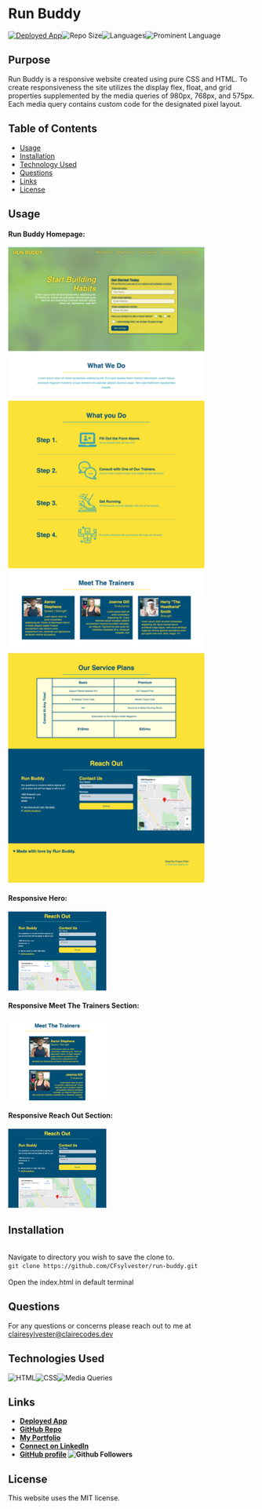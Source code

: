 # Run Buddy
<a href="https://cfsylvester.github.io/run-buddy/">![Deployed App](https://img.shields.io/badge/-Deployed-success?style=for-the-badge)</a>![Repo Size](https://img.shields.io/github/repo-size/CFsylvester/run-buddy?color=inactive&style=for-the-badge)![Languages](https://img.shields.io/github/languages/count/CFsylvester/run-buddy?color=inactive&style=for-the-badge)![Prominent Language](https://img.shields.io/github/languages/top/CFsylvester/run-buddy?color=inactive&style=for-the-badge)

## Purpose
Run Buddy is a responsive website created using pure CSS and HTML. To create responsiveness the site utilizes the display flex, float, and grid properties supplemented by the media queries of 980px, 768px, and 575px. Each media query contains custom code for the designated pixel layout.

## Table of Contents
  - [Usage](#Usage)
  - [Installation](#installation)
  - [Technology Used](#technology-used)
  - [Questions](#questions)
  - [Links](#links)
  - [License](#license)

## Usage

#### Run Buddy Homepage:
<img src="/assets/images/run-buddy-hompage.png" alt="Run Buddy Homepage" width="400"/>

#### Responsive Hero:
<img src="/assets/images/run-buddy-reach-out.png" alt="Run Buddy Responsive Hero" width="200"/>

#### Responsive Meet The Trainers Section:
<img src="/assets/images/run-buddy-meet.png" alt="Run Buddy Responsive Section" width="200"/>

#### Responsive Reach Out Section:
<img src="/assets/images/run-buddy-reach-out.png" alt="Run Buddy Responsive Section" width="200"/>

## Installation
<br />Navigate to directory you wish to save the clone to.  <br />
  `git clone https://github.com/CFsylvester/run-buddy.git` <br />
<br />Open the index.html in default terminal <br />

## Questions
For any questions or concerns please reach out to me at [clairesylvester@clairecodes.dev](mailto:clairesylvester@clairecodes.dev?subject=[GitHub%Horiseon]%20Source%20Han%20Sans)

## Technologies Used
![HTML](https://img.shields.io/badge/-HTML-white?style=for-the-badge)![CSS](https://img.shields.io/badge/-CSS-9cf?style=for-the-badge)![Media Queries](https://img.shields.io/badge/-Media%20Queries-white?style=for-the-badge)

 ## Links
  - **[Deployed App](https://cfsylvester.github.io/run-buddy/)**
  - **[GitHub Repo](https://github.com/CFsylvester/run-buddy)**
  - **[My Portfolio](clairecodes.dev)**
  - **[Connect on LinkedIn](https://www.linkedin.com/in/claire-sylvester-386373143/)**
  - **[GitHub profile](https://github.com/CFsylvester)    ![Github Followers](https://img.shields.io/github/followers/CFsylvester?style=social)**

## License
 This website uses the MIT license.
